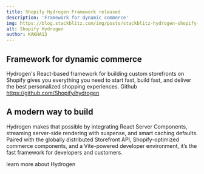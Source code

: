 ```yaml
---
title: Shopify Hydrogen Framework released
description: 'Framework for dynamic commerce'
img: https://blog.stackblitz.com/img/posts/stackblitz-hydrogen-shopify-featured.png
alt: Shopify Hydrogen
author: KAKHA13
---
```

## Framework for dynamic commerce

Hydrogen's React-based framework for building custom storefronts on Shopify gives you everything you need to start fast, build fast, and deliver the best personalized shopping experiences.
Github https://github.com/Shopify/hydrogen
## A modern way to build

Hydrogen makes that possible by integrating React Server Components, streaming server-side rendering with suspense, and smart caching defaults. Paired with the globally distributed Storefront API, Shopify-optimized commerce components, and a Vite-powered developer environment, it’s the fast framework for developers and customers.

learn more about <nuxt-link to="/frameworks/javascript/hydrogen">Hydrogen</nuxt-link>  <Logo image='hydrogen.svg' title="Hydrogen"></Logo> 
